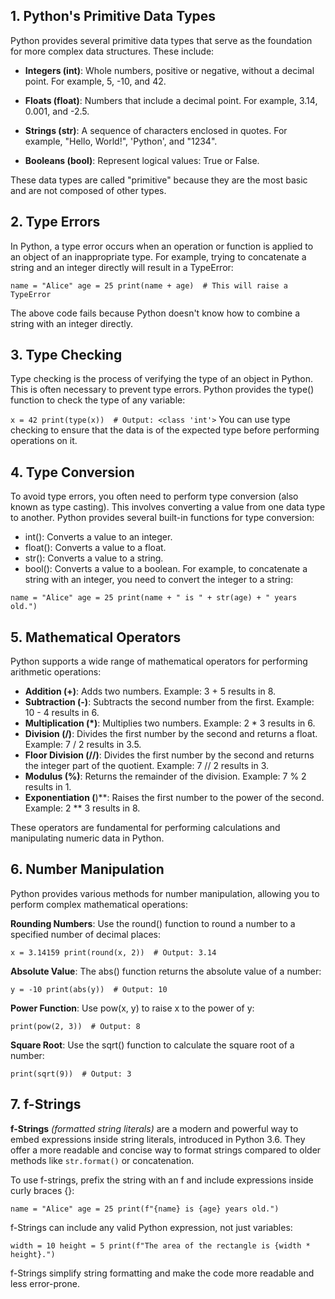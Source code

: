 ## 1. Python's Primitive Data Types
Python provides several primitive data types that serve as the foundation for more complex data structures. These include:

- **Integers (int)**: Whole numbers, positive or negative, without a decimal point. For example, 5, -10, and 42.

- **Floats (float)**: Numbers that include a decimal point. For example, 3.14, 0.001, and -2.5.

- **Strings (str)**: A sequence of characters enclosed in quotes. For example, "Hello, World!", 'Python', and "1234".

- **Booleans (bool)**: Represent logical values: True or False.

These data types are called "primitive" because they are the most basic and are not composed of other types.

## 2. Type Errors
In Python, a type error occurs when an operation or function is applied to an object of an inappropriate type. For example, trying to concatenate a string and an integer directly will result in a TypeError:

`name = "Alice"
age = 25
print(name + age)  # This will raise a TypeError`

The above code fails because Python doesn't know how to combine a string with an integer directly.

## 3. Type Checking
Type checking is the process of verifying the type of an object in Python. This is often necessary to prevent type errors. Python provides the type() function to check the type of any variable:


`x = 42
print(type(x))  # Output: <class 'int'>`
You can use type checking to ensure that the data is of the expected type before performing operations on it.

## 4. Type Conversion
To avoid type errors, you often need to perform type conversion (also known as type casting). This involves converting a value from one data type to another. Python provides several built-in functions for type conversion:

* int(): Converts a value to an integer.
* float(): Converts a value to a float.
* str(): Converts a value to a string.
* bool(): Converts a value to a boolean.
For example, to concatenate a string with an integer, you need to convert the integer to a string:

`name = "Alice"
age = 25
print(name + " is " + str(age) + " years old.")`

## 5. Mathematical Operators
Python supports a wide range of mathematical operators for performing arithmetic operations:

* **Addition (+)**: Adds two numbers. Example: 3 + 5 results in 8.
* **Subtraction (-)**: Subtracts the second number from the first. Example: 10 - 4 results in 6.
* **Multiplication (*)**: Multiplies two numbers. Example: 2 * 3 results in 6.
* **Division (/)**: Divides the first number by the second and returns a float. Example: 7 / 2 results in 3.5.
* **Floor Division (//)**: Divides the first number by the second and returns the integer part of the quotient. Example: 7 // 2 results in 3.
* **Modulus (%)**: Returns the remainder of the division. Example: 7 % 2 results in 1.
* **Exponentiation (**)**: Raises the first number to the power of the second. Example: 2 ** 3 results in 8.

These operators are fundamental for performing calculations and manipulating numeric data in Python.

## 6. Number Manipulation
Python provides various methods for number manipulation, allowing you to perform complex mathematical operations:

**Rounding Numbers**: Use the round() function to round a number to a specified number of decimal places:

`x = 3.14159
print(round(x, 2))  # Output: 3.14`

**Absolute Value**: The abs() function returns the absolute value of a number:

`y = -10
print(abs(y))  # Output: 10`

**Power Function**: Use pow(x, y) to raise x to the power of y:

`print(pow(2, 3))  # Output: 8`

**Square Root**: Use the sqrt() function to calculate the square root of a number:

`print(sqrt(9))  # Output: 3`

## 7. f-Strings
**f-Strings** _(formatted string literals)_ are a modern and powerful way to embed 
expressions inside string literals, introduced in Python 3.6. 
They offer a more readable and concise way to format strings compared to older methods 
like `str.format()` or concatenation.

To use f-strings, prefix the string with an f and include expressions inside curly braces {}:

`name = "Alice"
age = 25
print(f"{name} is {age} years old.")`

f-Strings can include any valid Python expression, not just variables:

`width = 10
height = 5
print(f"The area of the rectangle is {width * height}.")`

f-Strings simplify string formatting and make the code more readable and less error-prone.